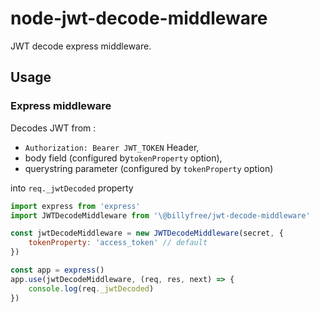 # node-jwt-decode-middleware

JWT decode express middleware.

## Usage

### Express middleware

Decodes JWT from :

* `Authorization: Bearer JWT_TOKEN` Header,
* body field (configured by`tokenProperty` option),
* querystring parameter (configured by `tokenProperty` option)

into `req._jwtDecoded` property


```javascript
import express from 'express'
import JWTDecodeMiddleware from '\@billyfree/jwt-decode-middleware'

const jwtDecodeMiddleware = new JWTDecodeMiddleware(secret, {
	tokenProperty: 'access_token' // default 
})

const app = express()
app.use(jwtDecodeMiddleware, (req, res, next) => {
	console.log(req._jwtDecoded)
})
```
